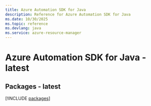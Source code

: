 ```yaml
---
title: Azure Automation SDK for Java
description: Reference for Azure Automation SDK for Java
ms.date: 10/30/2025
ms.topic: reference
ms.devlang: java
ms.service: azure-resource-manager
---
```

# Azure Automation SDK for Java - latest
## Packages - latest
[!INCLUDE [packages](automation-index.md)]